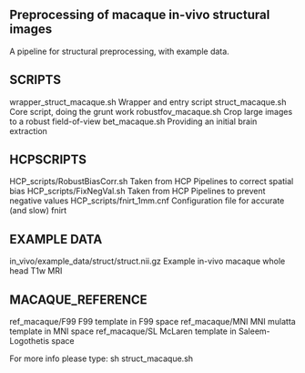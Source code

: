 Preprocessing of macaque in-vivo structural images
--------------------------------------------------
A pipeline for structural preprocessing, with example data.


SCRIPTS
-------
wrapper_struct_macaque.sh   Wrapper and entry script
struct_macaque.sh      	    Core script, doing the grunt work
robustfov_macaque.sh        Crop large images to a robust field-of-view
bet_macaque.sh              Providing an initial brain extraction


HCPSCRIPTS
-------
HCP_scripts/RobustBiasCorr.sh		Taken from HCP Pipelines to correct spatial bias
HCP_scripts/FixNegVal.sh        Taken from HCP Pipelines to prevent negative values
HCP_scripts/fnirt_1mm.cnf      	Configuration file for accurate (and slow) fnirt


EXAMPLE DATA
------------
in_vivo/example_data/struct/struct.nii.gz   Example in-vivo macaque whole head T1w MRI


MACAQUE_REFERENCE
----------
ref_macaque/F99	F99 template in F99 space
ref_macaque/MNI	MNI mulatta template in MNI space
ref_macaque/SL	McLaren template in Saleem-Logothetis space


For more info please type:  sh struct_macaque.sh
